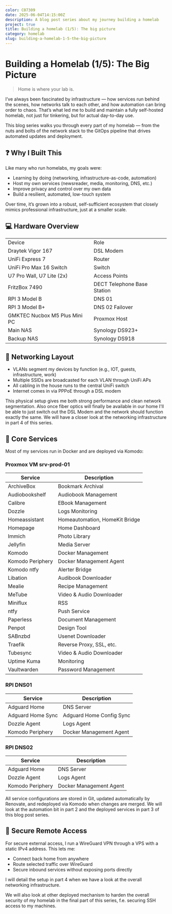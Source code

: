 ```yaml
---
color: C07309
date: 2025-06-04T14:15:00Z
description: A blog post series about my journey building a homelab
project: true
title: Building a homelab (1/5): The big picture 
category: homelab
slug: building-a-homelab-1-5-the-big-picture
---
```


# Building a Homelab (1/5): The Big Picture 

> Home is where your lab is.

I’ve always been fascinated by infrastructure — how services run behind the scenes, how networks talk to each other, and how automation can bring order to chaos. That’s what led me to build and maintain a fully self-hosted homelab, not just for tinkering, but for actual day-to-day use.

This blog series walks you through every part of my homelab — from the nuts and bolts of the network stack to the GitOps pipeline that drives automated updates and deployment.

## ❓ Why I Built This

Like many who run homelabs, my goals were:

- Learning by doing (networking, infrastructure-as-code, automation)
- Host my own services (newsreader, media, monitoring, DNS, etc.)
- Improve privacy and control over my own data
- Build a resilient, automated, low-touch system

Over time, it’s grown into a robust, self-sufficient ecosystem that closely mimics professional infrastructure, just at a smaller scale.

## 💻 Hardware Overview

<table>
    <tr>
        <td>Device</td>
        <td>Role</td>
    </tr>
    <tr>
        <td>Draytek Vigor 167</td>
        <td>DSL Modem</td>
    </tr>
    <tr>
        <td>UniFi Express 7</td>
        <td>Router</td>
    </tr>
    <tr>
        <td>UniFi Pro Max 16 Switch</td>
        <td>Switch</td>
    </tr>
    <tr>
        <td>U7 Pro Wall, U7 Lite (2x)</td>
        <td>Access Points</td>
    </tr>
    <tr>
        <td>FritzBox 7490</td>
        <td>DECT Telephone Base Station</td>
    </tr>
    <tr>
        <td>RPI 3 Model B</td>
        <td>DNS 01</td>
    </tr>
    <tr>
        <td>RPI 3 Model B+</td>
        <td>DNS 02 Failover</td>
    </tr>
    <tr>
        <td>GMKTEC Nucbox M5 Plus Mini PC</td>
        <td>Proxmox Host</td>
    </tr>
    <tr>
        <td>Main NAS</td>
        <td>Synology DS923+</td>
    </tr>
    <tr>
        <td>Backup NAS</td>
        <td>Synology DS918</td>
    </tr>
</table>

## 🛜 Networking Layout

- VLANs segment my devices by function (e.g., IOT, guests, infrastructure, work)
- Multiple SSIDs are broadcasted for each VLAN through UniFi APs
- All cabling in the house runs to the central UniFi switch
- Internet comes in via PPPoE through a DSL modem

This physical setup gives me both strong performance and clean network segmentation.
Also once fiber optics will finally be available in our home I'll be able to just switch out the DSL Modem and the network should function exactly the same. We will have a closer look at the networking infrastructure in part 4 of this series.

## 📱 Core Services

Most of my services run in Docker and are deployed via Komodo:

### Proxmox VM srv-prod-01

| Service          | Description                    |
| ---------------- | ------------------------------ |
| ArchiveBox       | Bookmark Archival              |
| Audiobookshelf   | Audiobook Management           |
| Calibre          | EBook Management               |
| Dozzle           | Logs Monitoring                |
| Homeassistant    | Homeautomation, HomeKit Bridge |
| Homepage         | Home Dashboard                 |
| Immich           | Photo Library                  |
| Jellyfin         | Media Server                   |
| Komodo           | Docker Management              |
| Komodo Periphery | Docker Management Agent        |
| Komodo ntfy      | Alerter Bridge                 |
| Libation         | Audibook Downloader            |
| Mealie           | Recipe Management              |
| MeTube           | Video & Audio Downloader       |
| Miniflux         | RSS                            |
| ntfy             | Push Service                   |
| Paperless        | Document Management            |
| Penpot           | Design Tool                    |
| SABnzbd          | Usenet Downloader              |
| Traefik          | Reverse Proxy, SSL, etc.       |
| Tubesync         | Video & Audio Downloader       |
| Uptime Kuma      | Monitoring                     |
| Vaultwarden      | Password Management            |

### RPI DNS01

| Service           | Description              |
| ----------------- | ------------------------ |
| Adguard Home      | DNS Server               |
| Adguard Home Sync | Adguard Home Config Sync |
| Dozzle Agent      | Logs Agent               |
| Komodo Periphery  | Docker Management Agent  |

### RPI DNS02

| Service          | Description             |
| ---------------- | ----------------------- |
| Adguard Home     | DNS Server              |
| Dozzle Agent     | Logs Agent              |
| Komodo Periphery | Docker Management Agent |
All service configurations are stored in Git, updated automatically by Renovate, and redeployed via Komodo when changes are merged. We will look at the automation bit in part 2 and the deployed services in part 3 of this blog post series.

## 🔐 Secure Remote Access

For secure external access, I run a WireGuard VPN through a VPS with a static IPv4 address. This lets me:
- Connect back home from anywhere    
- Route selected traffic over WireGuard
- Secure inbound services without exposing ports directly

I will detail the setup in part 4 when we have a look at the overall networking infrastructure.

We will also look at other deployed mechanism to harden the overall security of my homelab in the final part of this series, f.e. securing SSH access to my machines. 